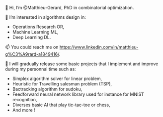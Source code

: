 👋 Hi, I’m @Matthieu-Gerard, PhD in combinatorial optimization.

👀 I’m interested in algorithms design in:
  - Operations Research OR, 
  - Machine Learning ML,
  - Deep Learning DL.
  
📫 You could reach me on https://www.linkedin.com/in/matthieu-g%C3%A9rard-a1849416/.

🌱 I will gradually release some basic projects that I implement and improve during my personnal time such as: 
  - Simplex algorithm solver for linear problem, 
  - Heuristic for Travelling salesman problem (TSP), 
  - Bactracking algorithm for sudoku,
  - Feedforward neural network library used for instance for MNIST recognition,
  - Diverses basic AI that play tic-tac-toe or chess,
  - And more !

<!---
Matthieu-Gerard/Matthieu-Gerard is a ✨ special ✨ repository because its `README.md` (this file) appears on your GitHub profile.
You can click the Preview link to take a look at your changes.
--->
